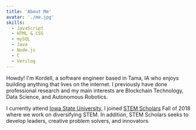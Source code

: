 ```yaml
---
title: 'About Me'
avatar: './me.jpg'
skills:
  - JavaScript
  - HTML & CSS
  - mySQL
  - Java
  - Node.js
  - C
  - Verilog
---
```


Howdy! I'm Kordell, a software engineer based in Tama, IA who enjoys building anything that lives on the internet. I previously have done professional research and my main interests are Blockchain Technology, Data Science, and Autonomous Robotics.

I currently attend [Iowa State University](https://www.iastate.edu/), I joined [STEM Scholars](https://stem.las.iastate.edu/) Fall of 2018 where we work on diversifying STEM. In addition, STEM Scholars seeks to develop leaders, creative problem solvers, and innovators.
